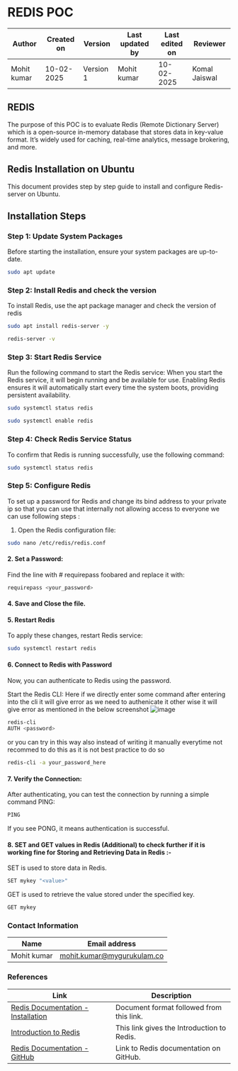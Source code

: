 



# REDIS POC

| **Author**            | **Created on** | **Version** | **Last updated by**       | **Last edited on** | **Reviewer**      |
|-----------------------|----------------|-------------|----------------------------|---------------------|-------------------|
| Mohit kumar     | 10-02-2025       | Version 1 | Mohit kumar       | 10-02-2025       | Komal Jaiswal  |



## REDIS

The purpose of this POC is to evaluate Redis (Remote Dictionary Server) which is a  open-source in-memory database that stores data in key-value format. It’s widely used for caching, real-time analytics, message brokering, and more.


## Redis Installation on Ubuntu

This document provides step by step guide to install and configure Redis-server on Ubuntu.


## Installation Steps

### Step 1: Update System Packages

Before starting the installation, ensure your system packages are up-to-date.

``` bash
sudo apt update
```
### Step 2: Install Redis and check the version 

To install Redis, use the apt package manager and check the version of redis

``` bash
sudo apt install redis-server -y

redis-server -v
```

### Step 3: Start Redis Service
Run the following command to start the Redis service: When you start the Redis service, it will begin running and be available for use. Enabling Redis ensures it will automatically start every time the system boots, providing persistent availability.

``` bash
sudo systemctl status redis

sudo systemctl enable redis
```

### Step 4: Check Redis Service Status
To confirm that Redis is running successfully, use the following command:

``` bash
sudo systemctl status redis
```


### Step 5: Configure Redis
To set up a password  for Redis and change its bind address to your private ip so that you can use that internally not allowing access to everyone we can use following steps  :
1. Open the Redis configuration file:

``` bash
sudo nano /etc/redis/redis.conf
```


#### 2. Set a Password:
Find the line with # requirepass foobared and replace it with:

``` bash
requirepass <your_password>
```


#### 4. Save and Close the file.

#### 5. Restart Redis
To apply these changes, restart Redis service:

``` bash
sudo systemctl restart redis
```

#### 6. Connect to Redis with Password
Now, you can authenticate to Redis using the password.

Start the Redis CLI: Here if we directly enter some command after entering  into the cli it will give error as we need to authenicate it other wise it will give error as mentioned in the below screenshot
![image](https://github.com/user-attachments/assets/2ab3355e-5de5-480b-b75e-b843c4444670)


``` bash
redis-cli
AUTH <password> 
```

or you can try in this way also instead of writing it manually everytime not recommed to do this as it is not best practice to do so

``` bash
redis-cli -a your_password_here
```




#### 7. Verify the Connection: 
After authenticating, you can test the connection by running a simple command PING:

``` bash
PING
```
If you see PONG, it means authentication is successful.



#### 8. SET and GET values in Redis (Additional) to check further if it is working fine for Storing and Retrieving Data in Redis :- 
SET is used to store data in Redis.

``` bash
SET mykey "<value>"
```
GET is used to retrieve the value stored under the specified key.
``` bash
GET mykey
```

### Contact Information

| **Name** | **Email address**            |
|----------|-------------------------------|
| Mohit kumar   |  mohit.kumar@mygurukulam.co          |


### References

| Link                                                                                                           | Description                                               |
|---------------------------------------------------------------------------------------------------------------|-----------------------------------------------------------|
| [Redis Documentation - Installation](https://dev.to/iqquee/how-to-setup-redis-on-linux-4h06) | Document format followed from this link.                 |
| [Introduction to Redis](https://www.geeksforgeeks.org/introduction-to-redis-server/) | This link gives the Introduction to Redis. |
| [Redis Documentation - GitHub](https://github.com/snaatak-Zero-Downtime-Crew/Documentation/blob/main/OT%20MS%20Understanding/Database/Redis/Redis%20POC/README.md) | Link to Redis documentation on GitHub. 
